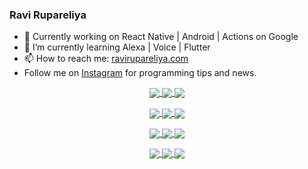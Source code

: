 ### Ravi Rupareliya

- 🔭 Currently working on React Native | Android | Actions on Google
- 🌱 I’m currently learning Alexa | Voice | Flutter
- 📫 How to reach me: [ravirupareliya.com](https://ravirupareliya.com)
- Follow me on [Instagram](https://www.instagram.com/ravi.rupareliya/) for programming tips and news.

<a href="https://www.instagram.com/ravi.rupareliya/" target="_blank">
<!-- insta-feed:START-->
<p align="center">
<img align="center" src=https://scontent-atl3-1.cdninstagram.com/v/t51.2885-15/e35/s150x150/122425343_1572645589603046_1626634953961554534_n.jpg?tp=1&_nc_ht=scontent-atl3-1.cdninstagram.com&_nc_cat=102&_nc_ohc=T3ZlpE_KpucAX-I6TZH&edm=ABfd0MgAAAAA&ccb=7-4&oh=44e4f5ce88a9a06902d0bbc516463e2f&oe=6098C841&_nc_sid=7bff83 />
<img align="center" src=https://scontent-atl3-1.cdninstagram.com/v/t51.2885-15/e35/s150x150/119738360_171946631175661_8308691936849414239_n.jpg?tp=1&_nc_ht=scontent-atl3-1.cdninstagram.com&_nc_cat=101&_nc_ohc=7vA2QLfvU80AX8y9RuR&edm=ABfd0MgAAAAA&ccb=7-4&oh=d83c2748c8e8aa27b35f46c7b3886ada&oe=60962F5D&_nc_sid=7bff83 />
<img align="center" src=https://scontent-atl3-1.cdninstagram.com/v/t51.2885-15/e35/s150x150/119471335_3325605627530848_5783608158621298966_n.jpg?tp=1&_nc_ht=scontent-atl3-1.cdninstagram.com&_nc_cat=104&_nc_ohc=JPAr-mIEv_sAX_cWYdP&edm=ABfd0MgAAAAA&ccb=7-4&oh=c1d9d4094c83533bdf019804125a27b7&oe=60971141&_nc_sid=7bff83 />
</p>
<p align="center">
<img align="center" src=https://scontent-atl3-1.cdninstagram.com/v/t51.2885-15/e35/s150x150/118735524_155532192843864_2438830621806811548_n.jpg?tp=1&_nc_ht=scontent-atl3-1.cdninstagram.com&_nc_cat=100&_nc_ohc=E_EiJT60ZFQAX9mxX9S&edm=ABfd0MgAAAAA&ccb=7-4&oh=5521a1fc0863df0357df5bdc7699b5f3&oe=60960D6E&_nc_sid=7bff83 />
<img align="center" src=https://scontent-atl3-1.cdninstagram.com/v/t51.2885-15/e35/s150x150/118358282_793232521422249_4194198869826492121_n.jpg?tp=1&_nc_ht=scontent-atl3-1.cdninstagram.com&_nc_cat=109&_nc_ohc=NjMSZI4Nn3IAX-ekm_3&edm=ABfd0MgAAAAA&ccb=7-4&oh=d44bdb2289f6386cee46991e6a47ad42&oe=6095437C&_nc_sid=7bff83 />
<img align="center" src=https://scontent-atl3-1.cdninstagram.com/v/t51.2885-15/e35/s150x150/118083536_653646245259286_4437462516989252087_n.jpg?tp=1&_nc_ht=scontent-atl3-1.cdninstagram.com&_nc_cat=110&_nc_ohc=RE6zt4uD-_sAX92KZos&edm=ABfd0MgAAAAA&ccb=7-4&oh=d2c2aec5ba3680b19b16518b05571f36&oe=6098129C&_nc_sid=7bff83 />
</p>
<p align="center">
<img align="center" src=https://scontent-atl3-1.cdninstagram.com/v/t51.2885-15/e35/s150x150/118175330_604822603490734_6882222491011634628_n.jpg?tp=1&_nc_ht=scontent-atl3-1.cdninstagram.com&_nc_cat=110&_nc_ohc=YXP8Qg1qftYAX9EYOZ7&edm=ABfd0MgAAAAA&ccb=7-4&oh=69ee3969c10d021875ae442e4e39dd6e&oe=60957D37&_nc_sid=7bff83 />
<img align="center" src=https://scontent-atl3-1.cdninstagram.com/v/t51.2885-15/e35/s150x150/117801930_118850686597100_8281062695853943386_n.jpg?tp=1&_nc_ht=scontent-atl3-1.cdninstagram.com&_nc_cat=108&_nc_ohc=i2iEwV21h4MAX9ct-Jh&edm=ABfd0MgAAAAA&ccb=7-4&oh=0f8c5c13657744a962d70c02e03e15bc&oe=6096B980&_nc_sid=7bff83 />
<img align="center" src=https://scontent-atl3-1.cdninstagram.com/v/t51.2885-15/e35/s150x150/117867292_2771207523148452_3241414180657952736_n.jpg?tp=1&_nc_ht=scontent-atl3-1.cdninstagram.com&_nc_cat=100&_nc_ohc=E8AEtlF67pIAX-GjeCL&edm=ABfd0MgAAAAA&ccb=7-4&oh=939ba00d41808d5e14a908fee9691a0d&oe=6098B161&_nc_sid=7bff83 />
</p>
<p align="center">
<img align="center" src=https://scontent-atl3-1.cdninstagram.com/v/t51.2885-15/e35/s150x150/117931678_793632161399712_7562658963115355616_n.jpg?tp=1&_nc_ht=scontent-atl3-1.cdninstagram.com&_nc_cat=100&_nc_ohc=J2ChaIojsQMAX_QHWBm&edm=ABfd0MgAAAAA&ccb=7-4&oh=d62835a0441a2cddd93f40485513d47b&oe=60958CB7&_nc_sid=7bff83 />
<img align="center" src=https://scontent-atl3-1.cdninstagram.com/v/t51.2885-15/e35/s150x150/117747115_220949032661980_1081920512424702093_n.jpg?tp=1&_nc_ht=scontent-atl3-1.cdninstagram.com&_nc_cat=104&_nc_ohc=bBkCFEKrPTMAX81X9bj&edm=ABfd0MgAAAAA&ccb=7-4&oh=45f35063f7769400cbe8ac35d293f8f7&oe=6096F916&_nc_sid=7bff83 />
<img align="center" src=https://scontent-atl3-1.cdninstagram.com/v/t51.2885-15/e35/s150x150/117564950_167171931547080_7523565149947571776_n.jpg?tp=1&_nc_ht=scontent-atl3-1.cdninstagram.com&_nc_cat=100&_nc_ohc=e8BIctrdDzIAX_wezCo&edm=ABfd0MgAAAAA&ccb=7-4&oh=38708d7356635fb046f84b422e2443be&oe=6096295D&_nc_sid=7bff83 />
</p>

<!-- insta-feed:END-->
</a>
